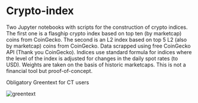 # Crypto-index

Two Jupyter notebooks with scripts for the construction of crypto indices. The first one is a flasghip crypto index based on top ten (by marketcap) coins from CoinGecko. The second is an L2 index based on top 5 L2 (also by marketcap) coins from CoinGecko. Data scrapped using free CoinGecko API (Thank you CoinGecko). Indices use standard formula for indices where the level of the index is adjusted for changes in the daily spot rates (to USD). Weights are taken on the basis of historic marketcaps. This is not a financial tool but proof-of-concept. 

Obligatory Greentext for CT users


![greentext](https://github.com/llegard/Crypto-index/assets/57622550/ed51b4fd-e1d2-45c9-a91d-7ed8c9056cc1)
